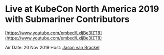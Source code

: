 # Live at KubeCon North America 2019 with Submariner Contributors

[https://www.youtube.com/embed/LxljBe3IZT8](https://www.youtube.com/embed/LxljBe3IZT8)

Air Date: 20 Nov 2019
Host: [Jason van Brackel](twitter.com/jasonvanbrackel)